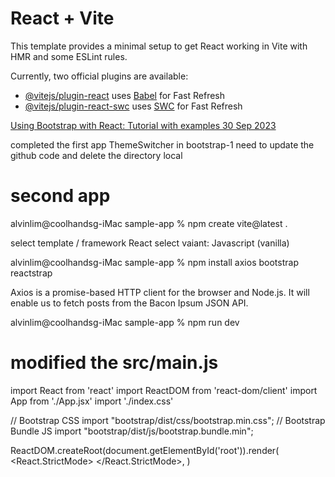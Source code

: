 # React + Vite

This template provides a minimal setup to get React working in Vite with HMR and some ESLint rules.

Currently, two official plugins are available:

- [@vitejs/plugin-react](https://github.com/vitejs/vite-plugin-react/blob/main/packages/plugin-react/README.md) uses [Babel](https://babeljs.io/) for Fast Refresh
- [@vitejs/plugin-react-swc](https://github.com/vitejs/vite-plugin-react-swc) uses [SWC](https://swc.rs/) for Fast Refresh

[Using Bootstrap with React: Tutorial with examples 30 Sep 2023](https://blog.logrocket.com/using-bootstrap-react-tutorial-examples/)


completed the first app ThemeSwitcher in bootstrap-1
need to update the github code and delete the directory local

# second app
alvinlim@coolhandsg-iMac sample-app % npm create vite@latest .

select template / framework React
select vaiant: Javascript (vanilla)

alvinlim@coolhandsg-iMac sample-app % npm install axios bootstrap reactstrap 

 Axios is a promise-based HTTP client for the browser and Node.js. It will enable us to fetch posts from the Bacon Ipsum JSON API.



alvinlim@coolhandsg-iMac sample-app % npm run dev


# modified the src/main.js

import React from 'react'
import ReactDOM from 'react-dom/client'
import App from './App.jsx'
import './index.css'

// Bootstrap CSS
import "bootstrap/dist/css/bootstrap.min.css";
// Bootstrap Bundle JS
import "bootstrap/dist/js/bootstrap.bundle.min";

ReactDOM.createRoot(document.getElementById('root')).render(
  <React.StrictMode>
    <App />
  </React.StrictMode>,
)
